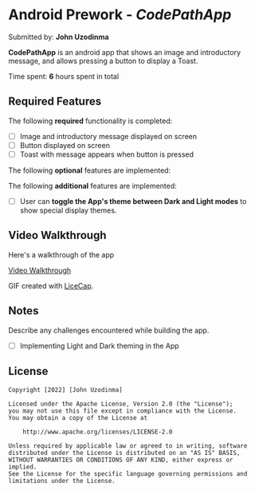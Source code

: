 # Android Prework - *CodePathApp*

Submitted by: **John Uzodinma**

**CodePathApp** is an android app that shows an image and introductory message, and allows pressing a button to display a Toast. 

Time spent: **6** hours spent in total

## Required Features

The following **required** functionality is completed:

* [ ] Image and introductory message displayed on screen
* [ ] Button displayed on screen
* [ ] Toast with message appears when button is pressed 

The following **optional** features are implemented:

The following **additional** features are implemented:

* [ ] User can **toggle the App's theme between Dark and Light modes** to show special display themes.

## Video Walkthrough

Here's a walkthrough of the app

[Video Walkthrough](https://github.com/princejohnnie/CodePathApp/blob/master/CodePathApp%20Video%20Walkthrough.gif)

GIF created with [LiceCap](http://www.cockos.com/licecap/).

## Notes

Describe any challenges encountered while building the app.

* [ ] Implementing Light and Dark theming in the App

## License

    Copyright [2022] [John Uzodinma]

    Licensed under the Apache License, Version 2.0 (the "License");
    you may not use this file except in compliance with the License.
    You may obtain a copy of the License at

        http://www.apache.org/licenses/LICENSE-2.0

    Unless required by applicable law or agreed to in writing, software
    distributed under the License is distributed on an "AS IS" BASIS,
    WITHOUT WARRANTIES OR CONDITIONS OF ANY KIND, either express or implied.
    See the License for the specific language governing permissions and
    limitations under the License.
